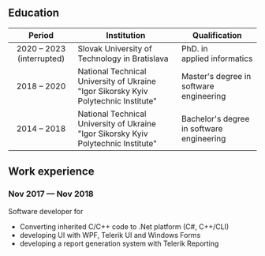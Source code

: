 <script setup lang="ts">
	import HyperLink from '@vitepress/theme/components/HyperLink.vue'
</script>

## Education

|Period|Institution|Qualification|
|:---:|---|---|
|2020 &ndash; 2023 (interrupted)|Slovak University of Technology in Bratislava|PhD. in<br>applied informatics|
|2018 &ndash; 2020|National Technical University of Ukraine "Igor Sikorsky Kyiv Polytechnic Institute"|Master's degree in software engineering|
|2014 &ndash; 2018|National Technical University of Ukraine<br>"Igor Sikorsky Kyiv Polytechnic Institute"|Bachelor's degree in software engineering|

## Work experience

### Nov 2017 &mdash; Nov 2018

Software developer for <HyperLink
	text="RISA Tech, Inc."
	href="https://risa.com/"
/>

* Converting inherited C/C++ code to .Net platform (C#, C++/CLI)
* developing UI with WPF, Telerik UI and Windows Forms
* developing a report generation system with Telerik Reporting
